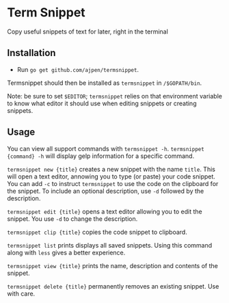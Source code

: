 # Term Snippet
Copy useful snippets of text for later, right in the terminal

## Installation

- Run `go get github.com/ajpen/termsnippet`. 

Termsnippet should then be installed as `termsnippet` in `/$GOPATH/bin`.

Note: be sure to set `$EDITOR`; `termsnippet` relies on that environment variable to know what editor it should use when editing snippets or creating snippets.


## Usage

You can view all support commands with `termsnippet -h`. `termsnippet {command} -h` will display gelp information for a specific command. 

`termsnippet new {title}` creates a new snippet with the name `title`. This will open a text editor, annowing you to type (or paste) your code snippet. You can add `-c` to instruct `termsnippet` to use the code on the clipboard for the snippet. To include an optional description, use `-d` followed by the description.

`termsnippet edit {title}` opens a text editor allowing you to edit the snippet. You use `-d` to change the description.

`termsnippet clip {title}` copies the code snippet to clipboard.

`termsnippet list` prints displays all saved snippets. Using this command along with `less` gives a better experience.

`termsnippet view {title}` prints the name, description and contents of the snippet.

`termsnippet delete {title}` permanently removes an existing snippet. Use with care.
